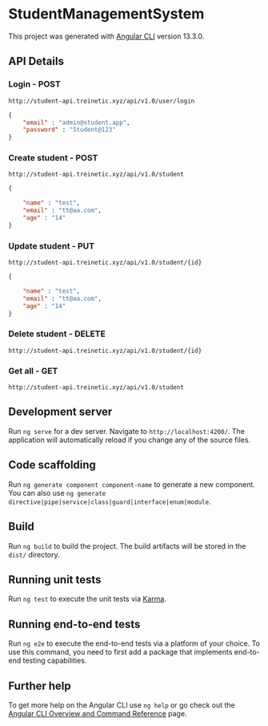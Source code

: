 # StudentManagementSystem

This project was generated with [Angular CLI](https://github.com/angular/angular-cli) version 13.3.0.

## API Details

### Login - POST
```
http://student-api.treinetic.xyz/api/v1.0/user/login
```

```json
{
    "email" : "admin@student.app",
    "password" : "Student@123"
}
```

### Create student - POST
```
http://student-api.treinetic.xyz/api/v1.0/student
```

```json
{

    "name" : "test",
    "email" : "tt@aa.com",
    "age" : "14"
}
```

### Update student - PUT
```
http://student-api.treinetic.xyz/api/v1.0/student/{id}
````

```json
{

    "name" : "test",
    "email" : "tt@aa.com",
    "age" : "14"
}
```

### Delete student - DELETE
```
http://student-api.treinetic.xyz/api/v1.0/student/{id}
```

### Get all - GET 
```
http://student-api.treinetic.xyz/api/v1.0/student
```


## Development server

Run `ng serve` for a dev server. Navigate to `http://localhost:4200/`. The application will automatically reload if you change any of the source files.

## Code scaffolding

Run `ng generate component component-name` to generate a new component. You can also use `ng generate directive|pipe|service|class|guard|interface|enum|module`.

## Build

Run `ng build` to build the project. The build artifacts will be stored in the `dist/` directory.

## Running unit tests

Run `ng test` to execute the unit tests via [Karma](https://karma-runner.github.io).

## Running end-to-end tests

Run `ng e2e` to execute the end-to-end tests via a platform of your choice. To use this command, you need to first add a package that implements end-to-end testing capabilities.

## Further help

To get more help on the Angular CLI use `ng help` or go check out the [Angular CLI Overview and Command Reference](https://angular.io/cli) page.
